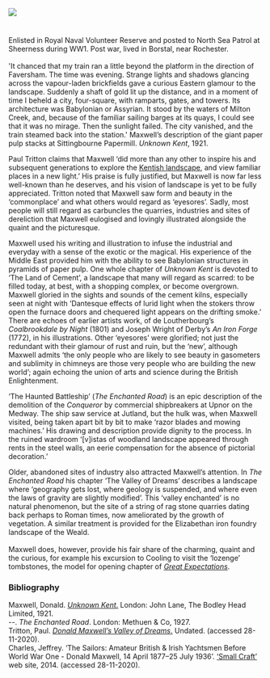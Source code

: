 <a href="https://www.kent-maps.online"><img src="https://www.kent-maps.online/juncture/ve-button.png"></a>
<param ve-config title="Donald Maxwell (1877-1936)" author="Professor Peter Vujakovic" layout="vtl" 
banner="https://upload.wikimedia.org/wikipedia/commons/e/e1/Firle_Beacon_2.jpg" description="Prof. Peter Vujakovic considers the Kent landscape in the work of early 20th century writer and illustrator Donald Maxwell.">

<!-- Historical map layers -->
<param ve-map-layer active allmaps allmaps-id="121dee41dae035be" title="Bartholomew Kent 1919">

#

Enlisted in Royal Naval Volunteer Reserve and posted to North Sea Patrol at Sheerness during WW1. Post war, lived in Borstal, near Rochester.
<br><br>
'It chanced that my train ran a little beyond the platform in the direction of Faversham. The time was evening. Strange lights and shadows glancing across the vapour-laden brickfields gave a curious Eastern glamour to the landscape. Suddenly a shaft of gold lit up the distance, and in a moment of time I beheld a city, four-square, with ramparts, gates, and towers. Its architecture was Babylonian or Assyrian. It stood by the waters of Milton Creek, and, because of the familiar sailing barges at its quays, I could see that it was no mirage. Then the sunlight failed. The city vanished, and the train steamed back into the station.'
Maxwell’s description of the giant paper pulp stacks at Sittingbourne Papermill. _Unknown Kent_, 1921.
<param ve-image url="https://stor.artstor.org/stor/ff02b007-70c7-432e-88d7-04fa94cfefde" label="Lloyd's Paper Mill, Sittingbourne" attribution="c.1909">
<param ve-entity eid="Q4946691" aliases="Borstal">
<param ve-entity eid="Q507517" aliases="Rochester">
<param ve-entity eid="Q107314188" aliases="Milton Creek">
<param ve-entity eid="Q1626044" aliases="Sittingbourne">
<param ve-entity eid="Q1000115" aliases="Faversham">
<param ve-entity eid="Q1003196" aliases="Sheerness">
<!-- Base map centred on Queenborough -->
<param ve-map center="Q587299" zoom="11">

Paul Tritton claims that Maxwell ‘did more than any other to inspire his and subsequent generations to explore the [Kentish landscape](/landscape), and view familiar places in a new light.’ His praise is fully justified, but Maxwell is now far less well-known than he deserves, and his vision of landscape is yet to be fully appreciated. Tritton noted that Maxwell saw form and beauty in the ‘commonplace’ and what others would regard as ‘eyesores’. Sadly, most people will still regard as carbuncles the quarries, industries and sites of dereliction that Maxwell eulogised and lovingly illustrated alongside the quaint and the picturesque.
<param ve-image url="https://stor.artstor.org/stor/ced608e6-1e5f-48a9-b58c-0f2eda22bead" label="Unknown Kent, 1921">                                             

Maxwell used his writing and illustration to infuse the industrial and everyday with a sense of the exotic or the magical. His experience of the Middle East provided him with the ability to see Babylonian structures in pyramids of paper pulp. One whole chapter of _Unknown Kent_ is devoted to ‘The Land of Cement’, a landscape that many will regard as scarred: to be filled today, at best, with a shopping complex, or become overgrown. Maxwell gloried in the sights and sounds of the cement kilns, especially seen at night with ‘Dantesque effects of lurid light when the stokers throw open the furnace doors and chequered light appears on the drifting smoke.’ There are echoes of earlier artists work, of de Loutherbourg’s _Coalbrookdale by Night_ (1801) and Joseph Wright of Derby’s _An Iron Forge_ (1772), in his illustrations. Other ‘eyesores’ were glorified; not just the redundant with their glamour of rust and ruin, but the ‘new’, although Maxwell admits ‘the only people who are likely to see beauty in gasometers and sublimity in chimneys are those very people who are building the new world’; again echoing the union of arts and science during the British Enlightenment.
<param ve-image url="https://upload.wikimedia.org/wikipedia/commons/5/59/Maxwell%2C_Donald_-_Babylon_-_Google_Art_Project.jpg" label="Donald Maxwell, Babylon" attribution="Imperial War Museum London, Public domain, via Wikimedia Commons">                                                                         

‘The Haunted Battleship’ (_The Enchanted Road_) is an epic description of the demolition of the _Conqueror_ by commercial shipbreakers at Upnor on the Medway. The ship saw service at Jutland, but the hulk was, when Maxwell visited, being taken apart bit by bit to make ‘razor blades and mowing machines.’ His drawing and description provide dignity to the process. In the ruined wardroom ‘[v]istas of woodland landscape appeared through rents in the steel walls, an eerie compensation for the absence of pictorial decoration.’                                             
<param ve-image url="https://upload.wikimedia.org/wikipedia/commons/8/89/Upnor_Medway_2605.jpg" label="Upnor, Medway" attribution="ClemRutter via Wikimedia Commons" license="CC BY-SA 4.0">
<param ve-entity eid="Q7898393" aliases="Upnor">
<!-- Base map centred on Upnor -->
<param ve-map center="Q7898393" zoom="12.5">

Older, abandoned sites of industry also attracted Maxwell’s attention. In _The Enchanted Road_ his chapter ‘The Valley of Dreams’ describes a landscape where ‘geography gets lost, where geology is suspended, and where even the laws of gravity are slightly modified’. This ‘valley enchanted’ is no natural phenomenon, but the site of a string of rag stone quarries dating back perhaps to Roman times, now ameliorated by the growth of vegetation. A similar treatment is provided for the Elizabethan iron foundry landscape of the Weald.
<br><br>
Maxwell does, however, provide his fair share of the charming, quaint and the curious, for example his excursion to Cooling to visit the ‘lozenge’ tombstones, the model for opening chapter of [_Great Expectations_](/dickens/great-expectations-curated-walk).
<param ve-image url="https://upload.wikimedia.org/wikipedia/commons/a/ac/Cooling_Church_Graveyard_-_geograph.org.uk_-_43903.jpg" label="Cooling Church graveyard" attribution="Hywel Williams" license="CC BY-SA 2.0">
<param ve-entity eid="Q2649453" aliases="Cooling">
<!-- Base map centred on Cooling -->
<param ve-map center="Q2649453" zoom="12.5">

### Bibliography
Maxwell, Donald. [_Unknown Kent_.](https://ia902700.us.archive.org/28/items/unknownkent00maxw/unknownkent00maxw.pdf   
) London: John Lane, The Bodley Head Limited, 1921.    
--. _The Enchanted Road_. London: Methuen & Co, 1927.   
Tritton, Paul. [_Donald Maxwell’s Valley of Dreams_.](https://web.archive.org/web/20110901031521/http://valleyconservation.org.uk/donald_maxwell.htm) Undated. (accessed 28-11-2020).   
Charles, Jeffrey. ‘The Sailors: Amateur British & Irish Yachtsmen Before World War One - Donald Maxwell, 14 April 1877–25 July 1936’. [‘Small Craft’]( http://www.smallcraft.net/research/the_sailors/donald_maxwell/) web site, 2014. (accessed 28-11-2020).
